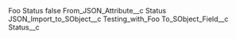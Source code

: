<?xml version="1.0" encoding="UTF-8"?>
<CustomMetadata xmlns="http://soap.sforce.com/2006/04/metadata" xmlns:xsi="http://www.w3.org/2001/XMLSchema-instance" xmlns:xsd="http://www.w3.org/2001/XMLSchema">
    <label>Foo Status</label>
    <protected>false</protected>
    <values>
        <field>From_JSON_Attribute__c</field>
        <value xsi:type="xsd:string">Status</value>
    </values>
    <values>
        <field>JSON_Import_to_SObject__c</field>
        <value xsi:type="xsd:string">Testing_with_Foo</value>
    </values>
    <values>
        <field>To_SObject_Field__c</field>
        <value xsi:type="xsd:string">Status__c</value>
    </values>
</CustomMetadata>
